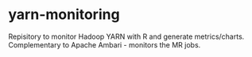yarn-monitoring
===============

Repisitory to monitor Hadoop YARN with R and generate metrics/charts. Complementary to Apache Ambari - monitors the MR jobs.
